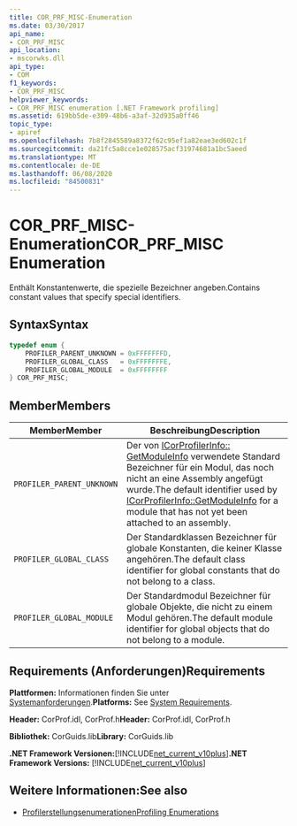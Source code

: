 ```yaml
---
title: COR_PRF_MISC-Enumeration
ms.date: 03/30/2017
api_name:
- COR_PRF_MISC
api_location:
- mscorwks.dll
api_type:
- COM
f1_keywords:
- COR_PRF_MISC
helpviewer_keywords:
- COR_PRF_MISC enumeration [.NET Framework profiling]
ms.assetid: 619bb5de-e309-48b6-a3af-32d935a0ff46
topic_type:
- apiref
ms.openlocfilehash: 7b8f2845589a8372f62c95ef1a82eae3ed602c1f
ms.sourcegitcommit: da21fc5a8cce1e028575acf31974681a1bc5aeed
ms.translationtype: MT
ms.contentlocale: de-DE
ms.lasthandoff: 06/08/2020
ms.locfileid: "84500831"
---
```

# <a name="cor_prf_misc-enumeration"></a><span data-ttu-id="f4371-102">COR_PRF_MISC-Enumeration</span><span class="sxs-lookup"><span data-stu-id="f4371-102">COR_PRF_MISC Enumeration</span></span>
<span data-ttu-id="f4371-103">Enthält Konstantenwerte, die spezielle Bezeichner angeben.</span><span class="sxs-lookup"><span data-stu-id="f4371-103">Contains constant values that specify special identifiers.</span></span>  
  
## <a name="syntax"></a><span data-ttu-id="f4371-104">Syntax</span><span class="sxs-lookup"><span data-stu-id="f4371-104">Syntax</span></span>  
  
```cpp  
typedef enum {  
    PROFILER_PARENT_UNKNOWN = 0xFFFFFFFD,  
    PROFILER_GLOBAL_CLASS   = 0xFFFFFFFE,  
    PROFILER_GLOBAL_MODULE  = 0xFFFFFFFF  
} COR_PRF_MISC;  
```  
  
## <a name="members"></a><span data-ttu-id="f4371-105">Member</span><span class="sxs-lookup"><span data-stu-id="f4371-105">Members</span></span>  
  
|<span data-ttu-id="f4371-106">Member</span><span class="sxs-lookup"><span data-stu-id="f4371-106">Member</span></span>|<span data-ttu-id="f4371-107">Beschreibung</span><span class="sxs-lookup"><span data-stu-id="f4371-107">Description</span></span>|  
|------------|-----------------|  
|`PROFILER_PARENT_UNKNOWN`|<span data-ttu-id="f4371-108">Der von [ICorProfilerInfo:: GetModuleInfo](icorprofilerinfo-getmoduleinfo-method.md) verwendete Standard Bezeichner für ein Modul, das noch nicht an eine Assembly angefügt wurde.</span><span class="sxs-lookup"><span data-stu-id="f4371-108">The default identifier used by [ICorProfilerInfo::GetModuleInfo](icorprofilerinfo-getmoduleinfo-method.md) for a module that has not yet been attached to an assembly.</span></span>|  
|`PROFILER_GLOBAL_CLASS`|<span data-ttu-id="f4371-109">Der Standardklassen Bezeichner für globale Konstanten, die keiner Klasse angehören.</span><span class="sxs-lookup"><span data-stu-id="f4371-109">The default class identifier for global constants that do not belong to a class.</span></span>|  
|`PROFILER_GLOBAL_MODULE`|<span data-ttu-id="f4371-110">Der Standardmodul Bezeichner für globale Objekte, die nicht zu einem Modul gehören.</span><span class="sxs-lookup"><span data-stu-id="f4371-110">The default module identifier for global objects that do not belong to a module.</span></span>|  
  
## <a name="requirements"></a><span data-ttu-id="f4371-111">Requirements (Anforderungen)</span><span class="sxs-lookup"><span data-stu-id="f4371-111">Requirements</span></span>  
 <span data-ttu-id="f4371-112">**Plattformen:** Informationen finden Sie unter [Systemanforderungen](../../get-started/system-requirements.md).</span><span class="sxs-lookup"><span data-stu-id="f4371-112">**Platforms:** See [System Requirements](../../get-started/system-requirements.md).</span></span>  
  
 <span data-ttu-id="f4371-113">**Header:** CorProf.idl, CorProf.h</span><span class="sxs-lookup"><span data-stu-id="f4371-113">**Header:** CorProf.idl, CorProf.h</span></span>  
  
 <span data-ttu-id="f4371-114">**Bibliothek:** CorGuids.lib</span><span class="sxs-lookup"><span data-stu-id="f4371-114">**Library:** CorGuids.lib</span></span>  
  
 <span data-ttu-id="f4371-115">**.NET Framework Versionen:**[!INCLUDE[net_current_v10plus](../../../../includes/net-current-v10plus-md.md)]</span><span class="sxs-lookup"><span data-stu-id="f4371-115">**.NET Framework Versions:** [!INCLUDE[net_current_v10plus](../../../../includes/net-current-v10plus-md.md)]</span></span>  
  
## <a name="see-also"></a><span data-ttu-id="f4371-116">Weitere Informationen:</span><span class="sxs-lookup"><span data-stu-id="f4371-116">See also</span></span>

- [<span data-ttu-id="f4371-117">Profilerstellungsenumerationen</span><span class="sxs-lookup"><span data-stu-id="f4371-117">Profiling Enumerations</span></span>](profiling-enumerations.md)
